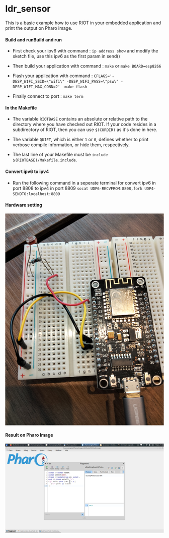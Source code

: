 ldr_sensor
============

This is a basic example how to use RIOT in your embedded application and print the output on Pharo image.

#### Build and runBuild and run

- First check your ipv6 with command :
    `ip address show`
and modify the sketch file, use this ipv6 as the first param in send()

- Then build your application with command :
`make` or `make BOARD=esp8266`

- Flash your application with command : 
`CFLAGS='-DESP_WIFI_SSID=\"wifi\" -DESP_WIFI_PASS=\"psw\" -DESP_WIFI_MAX_CONN=2'  make flash`

- Finally connect to port :
`make term`

#### In the Makefile

- The variable `RIOTBASE` contains an absolute or relative path to the directory where you have checked out RIOT.
  If your code resides in a subdirectory of RIOT, then you can use `$(CURDIR)` as it's done in here.

- The variable `QUIET`, which is either `1` or `0`, defines whether to print verbose compile information, or hide them, respectively.

- The last line of your Makefile must be `include $(RIOTBASE)/Makefile.include`.

#### Convert ipv6 to ipv4
-  Run the following command in a seperate terminal for convert ipv6 in port 8808 to ipv4 in port 8809
`socat UDP6-RECVFROM:8808,fork UDP4-SENDTO:localhost:8809`

#### Hardware setting
![hardware](https://github.com/angelaclan/PJI_Real-time-data-rendering/blob/master/ldr_sensor/ldr_sensor.jpg "hardware")

#### Result on Pharo Image
![result](https://github.com/angelaclan/PJI_Real-time-data-rendering/blob/master/ldr_sensor/struct.png "result")


